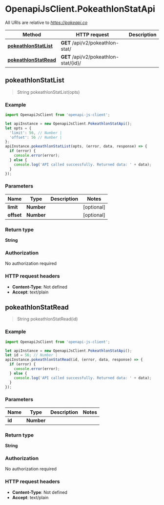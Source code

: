 # OpenapiJsClient.PokeathlonStatApi

All URIs are relative to *https://pokeapi.co*

Method | HTTP request | Description
------------- | ------------- | -------------
[**pokeathlonStatList**](PokeathlonStatApi.md#pokeathlonStatList) | **GET** /api/v2/pokeathlon-stat/ | 
[**pokeathlonStatRead**](PokeathlonStatApi.md#pokeathlonStatRead) | **GET** /api/v2/pokeathlon-stat/{id}/ | 



## pokeathlonStatList

> String pokeathlonStatList(opts)



### Example

```javascript
import OpenapiJsClient from 'openapi-js-client';

let apiInstance = new OpenapiJsClient.PokeathlonStatApi();
let opts = {
  'limit': 56, // Number | 
  'offset': 56 // Number | 
};
apiInstance.pokeathlonStatList(opts, (error, data, response) => {
  if (error) {
    console.error(error);
  } else {
    console.log('API called successfully. Returned data: ' + data);
  }
});
```

### Parameters


Name | Type | Description  | Notes
------------- | ------------- | ------------- | -------------
 **limit** | **Number**|  | [optional] 
 **offset** | **Number**|  | [optional] 

### Return type

**String**

### Authorization

No authorization required

### HTTP request headers

- **Content-Type**: Not defined
- **Accept**: text/plain


## pokeathlonStatRead

> String pokeathlonStatRead(id)



### Example

```javascript
import OpenapiJsClient from 'openapi-js-client';

let apiInstance = new OpenapiJsClient.PokeathlonStatApi();
let id = 56; // Number | 
apiInstance.pokeathlonStatRead(id, (error, data, response) => {
  if (error) {
    console.error(error);
  } else {
    console.log('API called successfully. Returned data: ' + data);
  }
});
```

### Parameters


Name | Type | Description  | Notes
------------- | ------------- | ------------- | -------------
 **id** | **Number**|  | 

### Return type

**String**

### Authorization

No authorization required

### HTTP request headers

- **Content-Type**: Not defined
- **Accept**: text/plain

